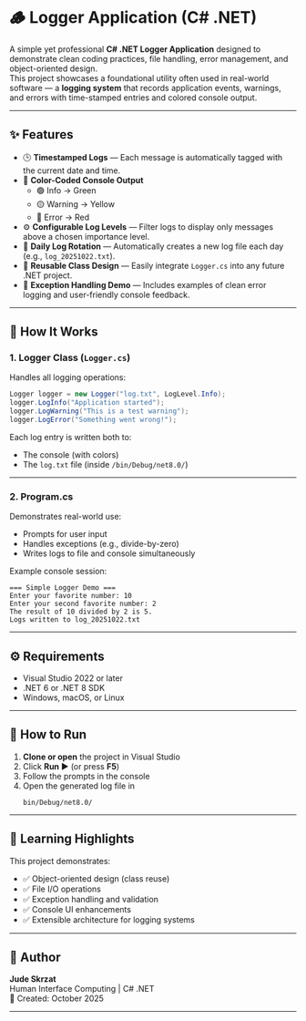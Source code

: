 # 🪵 Logger Application (C# .NET)

A simple yet professional **C# .NET Logger Application** designed to demonstrate clean coding practices, file handling, error management, and object-oriented design.  
This project showcases a foundational utility often used in real-world software — a **logging system** that records application events, warnings, and errors with time-stamped entries and colored console output.

---

## ✨ Features

- 🕒 **Timestamped Logs** — Each message is automatically tagged with the current date and time.
- 🎨 **Color-Coded Console Output**  
  - 🟢 Info → Green  
  - 🟡 Warning → Yellow  
  - 🔴 Error → Red
- ⚙️ **Configurable Log Levels** — Filter logs to display only messages above a chosen importance level.
- 📁 **Daily Log Rotation** — Automatically creates a new log file each day (e.g., `log_20251022.txt`).
- 🧩 **Reusable Class Design** — Easily integrate `Logger.cs` into any future .NET project.
- 💬 **Exception Handling Demo** — Includes examples of clean error logging and user-friendly console feedback.

---

## 🧠 How It Works

### 1. Logger Class (`Logger.cs`)
Handles all logging operations:
```csharp
Logger logger = new Logger("log.txt", LogLevel.Info);
logger.LogInfo("Application started");
logger.LogWarning("This is a test warning");
logger.LogError("Something went wrong!");
```

Each log entry is written both to:
- The console (with colors)
- The `log.txt` file (inside `/bin/Debug/net8.0/`)

---

### 2. Program.cs
Demonstrates real-world use:
- Prompts for user input
- Handles exceptions (e.g., divide-by-zero)
- Writes logs to file and console simultaneously

Example console session:
```
=== Simple Logger Demo ===
Enter your favorite number: 10
Enter your second favorite number: 2
The result of 10 divided by 2 is 5.
Logs written to log_20251022.txt
```

---


## ⚙️ Requirements

- Visual Studio 2022 or later  
- .NET 6 or .NET 8 SDK  
- Windows, macOS, or Linux  

---

## 🧪 How to Run

1. **Clone or open** the project in Visual Studio  
2. Click **Run ▶️** (or press **F5**)  
3. Follow the prompts in the console  
4. Open the generated log file in  
   ```
   bin/Debug/net8.0/
   ```

---


## 🧠 Learning Highlights

This project demonstrates:
- ✅ Object-oriented design (class reuse)
- ✅ File I/O operations
- ✅ Exception handling and validation
- ✅ Console UI enhancements
- ✅ Extensible architecture for logging systems

---

## 👤 Author

**Jude Skrzat**  
Human Interface Computing | C# .NET  
📅 Created: October 2025  

---
